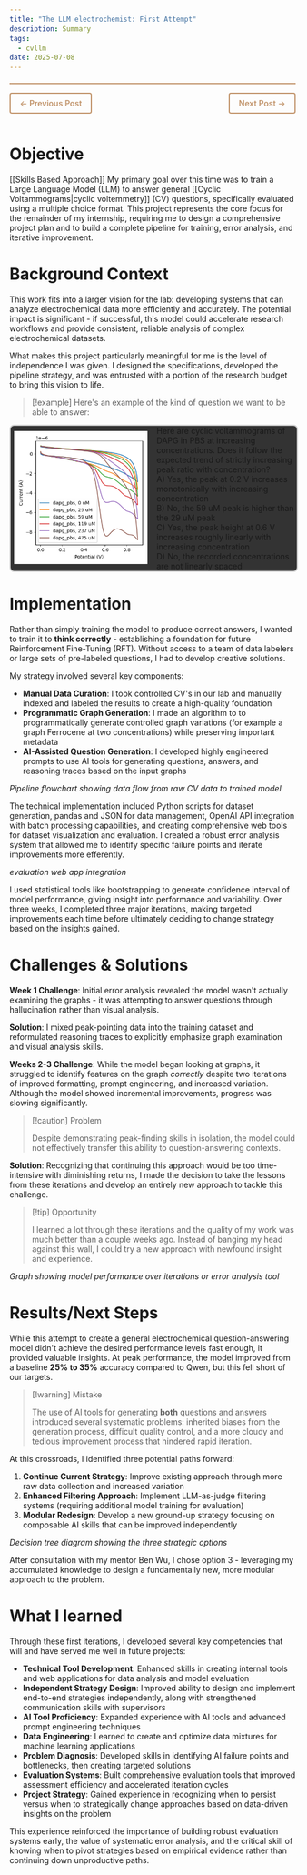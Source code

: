 ```yaml
---
title: "The LLM electrochemist: First Attempt"
description: Summary
tags:
  - cvllm
date: 2025-07-08
---
```

<style> .simple-nav a:hover { background-color: #c2956cff !important; color: white !important; } </style> <nav class="simple-nav" style="display: flex; justify-content: space-between; margin: 20px 0; padding: 15px 0; border-top: 2px solid #c2956cff;"> <a href="Training Weeks" style="color: #c2956cff; text-decoration: none; font-weight: 600; padding: 8px 16px; border: 2px solid #c2956cff; border-radius: 4px; transition: all 0.3s ease;">← Previous Post</a> <a href="Skill Based Approach" style="color: #c2956cff; text-decoration: none; font-weight: 600; padding: 8px 16px; border: 2px solid #c2956cff; border-radius: 4px; transition: all 0.3s ease;">Next Post →</a> </nav>


# Objective
[[Skills Based Approach]]
My primary goal over this time was to train a Large Language Model (LLM) to answer general [[Cyclic Voltammograms|cyclic voltemmetry]] (CV) questions, specifically evaluated using a multiple choice format. This project represents the core focus for the remainder of my internship, requiring me to design a comprehensive project plan and to build a complete pipeline for training, error analysis, and iterative improvement.

# Background Context

This work fits into a larger vision for the lab: developing systems that can analyze electrochemical data more efficiently and accurately. The potential impact is significant - if successful, this model could accelerate research workflows and provide consistent, reliable analysis of complex electrochemical datasets.

What makes this project particularly meaningful for me is the level of independence I was given. I designed the specifications, developed the pipeline strategy, and was entrusted with a portion of the research budget to bring this vision to life. 

> [!example] Here's an example of the kind of question we want to be able to answer:
> 
<div style="width: 100%; border: 2px solid #ccc; background-color: #333333; display: flex; align-items: center; border-radius: 8px;"> <div style="width: 50%; text-align: center;"> <img src="./general_cv_question_example.png" alt="Example Graph" style="width: 95%; height: auto;"> </div> <div style="width: 50%; padding-left: 10px; white-space: pre-line;">Here are cyclic voltammograms of DAPG in PBS at increasing concentrations. Does it follow the expected trend of strictly increasing peak ratio with concentration? 
A) Yes, the peak at 0.2 V increases monotonically with increasing concentration
B) No, the 59 uM peak is higher than the 29 uM peak 
C) Yes, the peak height at 0.6 V increases roughly linearly with increasing concentration 
D) No, the recorded concentrations are not linearly spaced</div> </div>

# Implementation

Rather than simply training the model to produce correct answers, I wanted to train it to  **think correctly** - establishing a foundation for future Reinforcement Fine-Tuning (RFT). Without access to a team of data labelers or large sets of pre-labeled questions, I had to develop creative solutions.

My strategy involved several key components:

- **Manual Data Curation**: I took controlled CV's in our lab and manually indexed and labeled the results to create a high-quality foundation
- **Programmatic Graph Generation**: I made an algorithm to to programmatically generate controlled graph variations (for example a graph  Ferrocene at two concentrations) while preserving important metadata
- **AI-Assisted Question Generation**: I developed highly engineered prompts to use AI tools for generating questions, answers, and reasoning traces based on the input graphs

*Pipeline flowchart showing data flow from raw CV data to trained model*

The technical implementation included Python scripts for dataset generation, pandas and JSON for data management, OpenAI API integration with batch processing capabilities, and creating comprehensive web tools for dataset visualization and evaluation. I created a robust error analysis system that allowed me to identify specific failure points and iterate improvements more efferently. 

*evaluation web app integration*

I used statistical tools like bootstrapping to generate confidence interval of model performance, giving insight into performance and variability. Over three weeks, I completed three major iterations, making targeted improvements each time before ultimately deciding to change strategy based on the insights gained.

# Challenges & Solutions

**Week 1 Challenge**: Initial error analysis revealed the model wasn't actually examining the graphs - it was attempting to answer questions through hallucination rather than visual analysis.

**Solution**: I mixed peak-pointing data into the training dataset and reformulated reasoning traces to explicitly emphasize graph examination and visual analysis skills.

**Weeks 2-3 Challenge**: While the model began looking at graphs, it struggled to identify features on the graph *correctly* despite two iterations of improved formatting, prompt engineering, and increased variation. Although the model showed incremental improvements, progress was slowing significantly. 

> [!caution] Problem
> 
> Despite demonstrating peak-finding skills in isolation, the model could not effectively transfer this ability to question-answering contexts. 

**Solution**: Recognizing that continuing this approach would be too time-intensive with diminishing returns, I made the decision to take the lessons from these iterations and develop an entirely new approach to tackle this challenge.

> [!tip] Opportunity
> 
> I learned a lot through these iterations and the quality of my work was much better than a couple weeks ago. Instead of banging my head against this wall, I could try a new approach with newfound insight and experience.

*Graph showing model performance over iterations or error analysis tool*

# Results/Next Steps

While this attempt to create a general electrochemical question-answering model didn't achieve the desired performance levels fast enough, it provided valuable insights. At peak performance, the model improved from a baseline **25% to 35%** accuracy compared to Qwen, but this fell short of our targets.

> [!warning] Mistake
> 
> The use of AI tools for generating **both** questions and answers introduced several systematic problems: inherited biases from the generation process, difficult quality control, and a more cloudy and tedious improvement process that hindered rapid iteration.


At this crossroads, I identified three potential paths forward:

1. **Continue Current Strategy**: Improve existing approach through more raw data collection and increased variation
2. **Enhanced Filtering Approach**: Implement LLM-as-judge filtering systems (requiring additional model training for evaluation)
3. **Modular Redesign**: Develop a new ground-up strategy focusing on composable AI skills that can be improved independently

*Decision tree diagram showing the three strategic options*

After consultation with my mentor Ben Wu, I chose option 3 - leveraging my accumulated knowledge to design a fundamentally new, more modular approach to the problem.

# What I learned

Through these first iterations, I developed several key competencies that will and have served me well in future projects:

- **Technical Tool Development**: Enhanced skills in creating internal tools and web applications for data analysis and model evaluation
- **Independent Strategy Design**: Improved ability to design and implement end-to-end strategies independently, along with strengthened communication skills with supervisors
- **AI Tool Proficiency**: Expanded experience with AI tools and advanced prompt engineering techniques
- **Data Engineering**: Learned to create and optimize data mixtures for machine learning applications
- **Problem Diagnosis**: Developed skills in identifying AI failure points and bottlenecks, then creating targeted solutions
- **Evaluation Systems**: Built comprehensive evaluation tools that improved assessment efficiency and accelerated iteration cycles
- **Project Strategy**: Gained experience in recognizing when to persist versus when to strategically change approaches based on data-driven insights on the problem

This experience reinforced the importance of building robust evaluation systems early, the value of systematic error analysis, and the critical skill of knowing when to pivot strategies based on empirical evidence rather than continuing down unproductive paths.